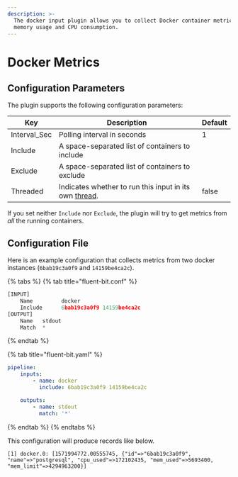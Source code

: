 ```yaml
---
description: >-
  The docker input plugin allows you to collect Docker container metrics such as
  memory usage and CPU consumption.
---
```


# Docker Metrics

## Configuration Parameters

The plugin supports the following configuration parameters:

| Key          | Description                                     | Default |
| ------------ | ----------------------------------------------- | ------- |
| Interval_Sec | Polling interval in seconds                     | 1       |
| Include      | A space-separated list of containers to include |         |
| Exclude      | A space-separated list of containers to exclude |         |
| Threaded | Indicates whether to run this input in its own [thread](../../administration/multithreading.md#inputs). | false |

If you set neither `Include` nor `Exclude`, the plugin will try to get metrics from _all_ the running containers.

## Configuration File

Here is an example configuration that collects metrics from two docker instances (`6bab19c3a0f9` and `14159be4ca2c`).

{% tabs %}
{% tab title="fluent-bit.conf" %}
```python
[INPUT]
    Name         docker
    Include      6bab19c3a0f9 14159be4ca2c
[OUTPUT]
    Name   stdout
    Match  *
```
{% endtab %}

{% tab title="fluent-bit.yaml" %}
```yaml
pipeline:
    inputs:
        - name: docker
          include: 6bab19c3a0f9 14159be4ca2c

    outputs:
        - name: stdout
          match: '*'
```
{% endtab %}
{% endtabs %}

This configuration will produce records like below.

```
[1] docker.0: [1571994772.00555745, {"id"=>"6bab19c3a0f9", "name"=>"postgresql", "cpu_used"=>172102435, "mem_used"=>5693400, "mem_limit"=>4294963200}]
```

